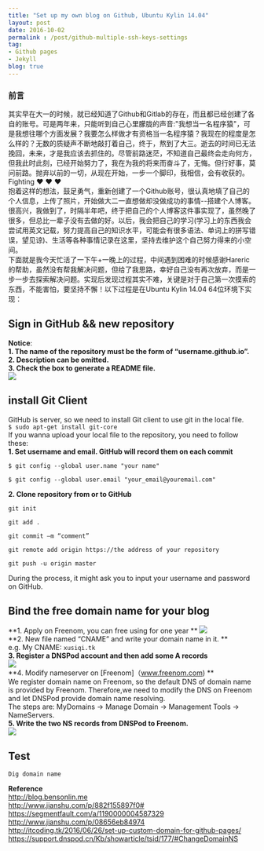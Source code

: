 ```yaml
---
title: "Set up my own blog on Github, Ubuntu Kylin 14.04"
layout: post
date: 2016-10-02
permalink : /post/github-multiple-ssh-keys-settings
tag:
- Github pages
- Jekyll
blog: true
---
```


### 前言  
  其实早在大一的时候，就已经知道了Github和Gitlab的存在，而且都已经创建了各自的账号。可是两年来，只能听到自己心里朦胧的声音:"我想当一名程序猿"，可是我想往哪个方面发展？我要怎么样做才有资格当一名程序猿？我现在的程度是怎么样的？无数的质疑声不断地敲打着自己，终于，熬到了大三。逝去的时间已无法挽回，未来，才是我应该去抓住的。尽管前路迷茫，不知道自己最终会走向何方，但我此时此刻，已经开始努力了，我在为我的将来而奋斗了，无悔。但行好事，莫问前路。抛弃以前的一切，从现在开始，一步一个脚印，我相信，会有收获的。Fighting ❤ ❤ ❤  
  抱着这样的想法，鼓足勇气，重新创建了一个Github账号，很认真地填了自己的个人信息，上传了照片，开始做大二一直想做却没做成功的事情--搭建个人博客。很高兴，我做到了，时隔半年吧，终于把自己的个人博客这件事实现了，虽然晚了很多，但总比一辈子没有去做的好。以后，我会把自己的学习(学习上的东西我会尝试用英文记载，努力提高自己的知识水平，可能会有很多语法、单词上的拼写错误，望见谅)、生活等各种事情记录在这里，坚持去维护这个自己努力得来的小空间。     
  下面就是我今天忙活了一下午+一晚上的过程，中间遇到困难的时候感谢Hareric的帮助，虽然没有帮我解决问题，但给了我思路，幸好自己没有再次放弃，而是一步一步去探索解决问题。实现后发现过程其实不难，关键是对于自己第一次摸索的东西，不能害怕，要坚持不懈！以下过程是在Ubuntu Kylin 14.04 64位环境下实现：   

## Sign in GitHub && new repository    
**Notice**:       
**1. The name of the repository must be the form of “username.github.io”.**      
**2. Description can be omitted.**      
**3. Check the box to generate a README file.**      
![](img/2016-10-02-1.png)      

## install Git Client    
GitHub is server, so we need to install Git client to use git in the local file.    
`$ sudo apt-get install git-core`     
If you wanna upload your local file to the repository, you need to follow these:      
**1. Set username and email. GitHub will record them on each commit**   

```    
$ git config --global user.name "your name"  

$ git config --global user.email "your_email@youremail.com"     
```    

**2. Clone repository from or to GitHub**    

```
git init   

git add .   

git commit –m “comment”    

git remote add origin https://the address of your repository  

git push -u origin master     

```        

During the process, it might ask you to input your username and password on GitHub.        

## Bind the free domain name for your blog  
**1. Apply on Freenom, you can free using for one year ** 
![](img/2016-10-02-2.png)      
**2. New file named “CNAME” and write your domain name in it. **      
e.g. My CNAME: `xusiqi.tk`               
**3. Register a DNSPod account and then add some A records**        
![](img/2016-10-02-3.png)        
**4. Modify nameserver on [Freenom]（www.freenom.com) **           
  We register domain name on Freenom, so the default DNS of domain name is provided by Freenom. Therefore,we need to modify the DNS on Freenom and let DNSPod provide domain name resolving.         
  The steps are: MyDomains -> Manage Domain -> Management Tools -> NameServers.                 
**5. Write the two NS records from DNSPod to Freenom.**              
 ![](img/2016-10-02-4.png)                
  
## Test       
`Dig domain name`  

**Reference**   
http://blog.bensonlin.me  
http://www.jianshu.com/p/882f155897f0#  
https://segmentfault.com/a/1190000004587329  
http://www.jianshu.com/p/08656eb84974  
http://itcoding.tk/2016/06/26/set-up-custom-domain-for-github-pages/  
https://support.dnspod.cn/Kb/showarticle/tsid/177/#ChangeDomainNS  

